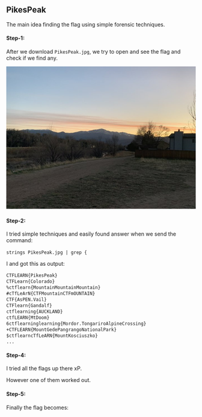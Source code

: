 ## PikesPeak
The main idea finding the flag using simple forensic techniques.


#### Step-1:
After we download `PikesPeak.jpg`, we try to open and see the flag and check if we find any.

<img src="PikesPeak.jpg">

#### Step-2:
I tried simple techniques and easily found answer when we send the command:

`strings PikesPeak.jpg | grep {`

I and got this as output:

```
CTFLEARN{PikesPeak}
CTFLearn{Colorado}
%ctflearn{MountainMountainMountain}
#cTfLeArN{CTFMountainCTFmOUNTAIN}
CTF{AsPEN.Vail}
CTFlearn{Gandalf}
ctflearning{AUCKLAND}
ctfLEARN{MtDoom}
6ctflearninglearning{Mordor.TongariroAlpineCrossing}
+CTFLEARN{MountGedePangrangoNationalPark}
$ctflearncTfLeARN{MountKosciuszko}
...
```

#### Step-4:

I tried all the flags up there xP.

However one of them worked out.

#### Step-5:
Finally the flag becomes:


[comment]: <> (`CTFlearn{Gandalf}`)
